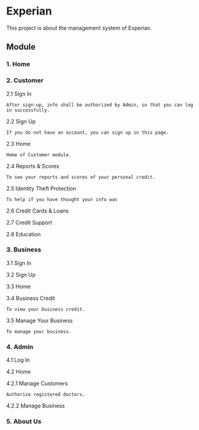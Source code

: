 # Experian

This project is about the management system of Experian.

## Module

### 1. Home

### 2. Customer

2.1 Sign In

    After sign-up, info shall be authorized by Admin, so that you can log in successfully.
    
2.2 Sign Up

    If you do not have an account, you can sign up in this page.

2.3 Home

    Home of Customer module.

2.4 Reports & Scores

    To see your reports and scores of your personal credit.

2.5 Identity Theft Protection

    To help if you have thought your info was 

2.6 Credit Cards & Loans

2.7 Credit Support

2.8 Education

### 3. Business

3.1 Sign In

3.2 Sign Up

3.3 Home

3.4 Business Credit
    
    To view your business credit.

3.5 Manage Your Business

    To manage your business.

### 4. Admin

4.1 Log In

4.2 Home

4.2.1 Manage Customers

    Authorize registered doctors.
    
4.2.2 Manage Business

### 5. About Us
